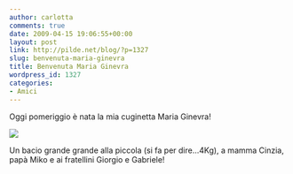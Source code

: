 ```yaml
---
author: carlotta
comments: true
date: 2009-04-15 19:06:55+00:00
layout: post
link: http://pilde.net/blog/?p=1327
slug: benvenuta-maria-ginevra
title: Benvenuta Maria Ginevra
wordpress_id: 1327
categories:
- Amici
---
```


Oggi pomeriggio è nata la mia cuginetta Maria Ginevra!

[](http://None)

[![](http://pilde.net/blog/wp-content/uploads/2009/04/fiocco_rosa.jpg)](http://None)

Un bacio grande grande alla piccola (si fa per dire...4Kg), a mamma Cinzia, papà Miko e ai fratellini Giorgio e Gabriele!
